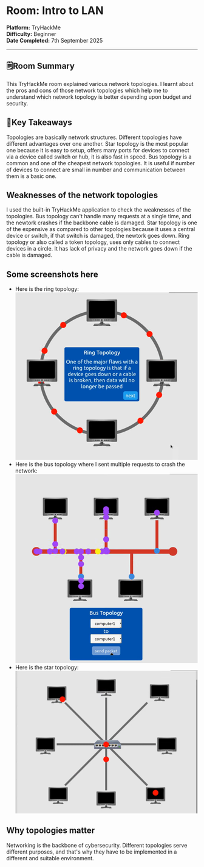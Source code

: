 # Room: Intro to LAN
**Platform:** TryHackMe  
**Difficulty:** Beginner  
**Date Completed:** 7th September 2025  

---

## 🗒️Room Summary
This TryHackMe room explained various network topologies. I learnt about the pros and cons of those network topologies which help me to understand which network topology is better depending upon budget and security.

## 🔑Key Takeaways
Topologies are basically network structures.
Different topologies have different advantages over one another.
Star topology is the most popular one because it is easy to setup, offers many ports for devices to connect via a device called switch or hub, it is also fast in speed.
Bus topology is a common and one of the cheapest network topologies. It is useful if number of devices to connect are small in number and communication between them is a basic one.

## Weaknesses of the network topologies 
I used the built-in TryHackMe application to check the weaknesses of the topologies. Bus topology can't handle many requests at a single time, and the newtork crashes if the backbone cable is damaged.
Star topology is one of the expensive as compared to other topologies because it uses a central device or switch, if that switch is damaged, the newtork goes down.
Ring topology or also called a token topology, uses only cables to connect devices in a circle. It has lack of privacy and the network goes down if the cable is damaged.

## Some screenshots here
- Here is the ring topology:
![Ring-Topology](/images/topo1.png)
- Here is the bus topology where I sent multiple requests to crash the network:
![Bus-Topology](/images/topo2.png)
- Here is the star topology:
![Star-Topology](/images/topo3.png)  

## Why topologies matter 
Networking is the backbone of cybersecurity. Different topologies serve different purposes, and that's why they have to be implemented in a different and suitable environment.
